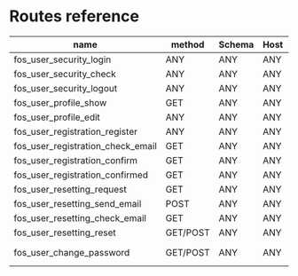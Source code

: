 Routes reference
================

| name | method | Schema | Host | Path |
| ---- | ------ | ------ | ---- | ---- |
| fos_user_security_login           | ANY      | ANY    | ANY  | /login |
| fos_user_security_check           | ANY      | ANY    | ANY  | /login_check |
| fos_user_security_logout          | ANY      | ANY    | ANY  | /logout |
| fos_user_profile_show             | GET      | ANY    | ANY  | /profile/ |
| fos_user_profile_edit             | ANY      | ANY    | ANY  | /profile/edit |
| fos_user_registration_register    | ANY      | ANY    | ANY  | /register/ |
| fos_user_registration_check_email | GET      | ANY    | ANY  | /register/check-email |
| fos_user_registration_confirm     | GET      | ANY    | ANY  | /register/confirm/{token} |
| fos_user_registration_confirmed   | GET      | ANY    | ANY  | /register/confirmed |
| fos_user_resetting_request        | GET      | ANY    | ANY  | /resetting/request |
| fos_user_resetting_send_email     | POST     | ANY    | ANY  | /resetting/send-email |
| fos_user_resetting_check_email    | GET      | ANY    | ANY  | /resetting/check-email |
| fos_user_resetting_reset          | GET/POST | ANY    | ANY  | /resetting/reset/{token} |
| fos_user_change_password          | GET/POST | ANY    | ANY  | /profile/change-password |
